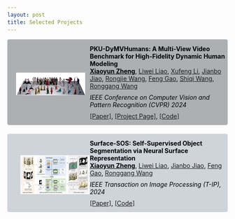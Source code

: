 ```yaml
---
layout: post
title: Selected Projects
---
```


<div style="margin-bottom: 20px;">

  <div style="display: flex; align-items: center; background-color: rgb(173, 176, 179); color: black; border-radius: 4px; overflow: hidden;">
    <div style="flex: 1;">
      <img src="/paper_dym_teaser.png" style="max-height: 105pt; margin-top: 12px; margin-left: 20px;">
    </div>
    <div style="flex: 2; padding-left: 1px; padding-top: 12px; padding-bottom: 13px; margin-left: 30px;">
      <p style="margin: 1px 0;"><b>PKU-DyMVHumans: A Multi-View Video Benchmark for High-Fidelity Dynamic Human Modeling</b></p>
      <p style="margin: -1px 0;"><span style="font-weight: bold;"><u>Xiaoyun Zheng</u></span>, <a href="https://github.com/leviome" target="_blank">Liwei Liao</a>, <a href="" target="_blank">Xufeng Li</a>, <a href="https://jianbojiao.com" target="_blank">Jianbo Jiao</a>, <a href="https://github.com/rongjiewang" target="_blank">Rongjie Wang</a>, <a href="https://www.art.pku.edu.cn/szdw/qzjs/cysjyysglx/gf/index.htm" target="_blank">Feng Gao</a>, <a href="https://www.cs.cityu.edu.hk/~shiqwang/" target="_blank">Shiqi Wang</a>, <a href="https://www.ece.pku.edu.cn/info/1046/2147.htm" target="_blank">Ronggang Wang</a></p>
      <p style="margin: 10px 0;"><em>IEEE Conference on Computer Vision and Pattern Recognition (CVPR) 2024</em></p>
      <p style="margin: -1px 0;"><a href="https://arxiv.org/abs/2403.16080" target="_blank">[Paper]</a>, <a href="https://pku-dymvhumans.github.io/" target="_blank">[Project Page]</a>, <a href="https://github.com/zhengxyun/PKU-DyMVHumans" target="_blank">[Code]</a></p>
    </div>
  </div>

</div>


<div style="margin-bottom: 20px;">

  <div style="display: flex; align-items: center; background-color: rgb(206, 212, 218); color: black; border-radius: 4px; overflow: hidden;">
    <div style="flex: 1;">
      <img src="/paper_sos_teaser.png" style="max-height: 120pt; margin-top: 12px; margin-left: 30px;">
    </div>
    <div style="flex: 2; padding-left: 1px; padding-top: 12px; padding-bottom: 13px; margin-left: 30px;">
      <p style="margin: 1px 0;"><b>Surface-SOS: Self-Supervised Object Segmentation via Neural Surface Representation</b></p>
      <p style="margin: -1px 0;"><span style="font-weight: bold;"><u>Xiaoyun Zheng</u></span>, <a href="https://github.com/leviome" target="_blank">Liwei Liao</a>, <a href="https://jianbojiao.com" target="_blank">Jianbo Jiao</a>, <a href="https://www.art.pku.edu.cn/szdw/qzjs/cysjyysglx/gf/index.htm" target="_blank">Feng Gao</a>,  <a href="https://www.ece.pku.edu.cn/info/1046/2147.htm" target="_blank">Ronggang Wang</a></p>
      <p style="margin: 10px 0;"><em>IEEE Transaction on Image Processing (T-IP), 2024</em></p>
      <p style="margin: -1px 0;"><a href="https://ieeexplore.ieee.org/abstract/document/10471326" target="_blank">[Paper]</a>, <a href="https://github.com/zhengxyun/Surface-SOS" target="_blank">[Code]</a></p>
    </div>
  </div>

</div>




